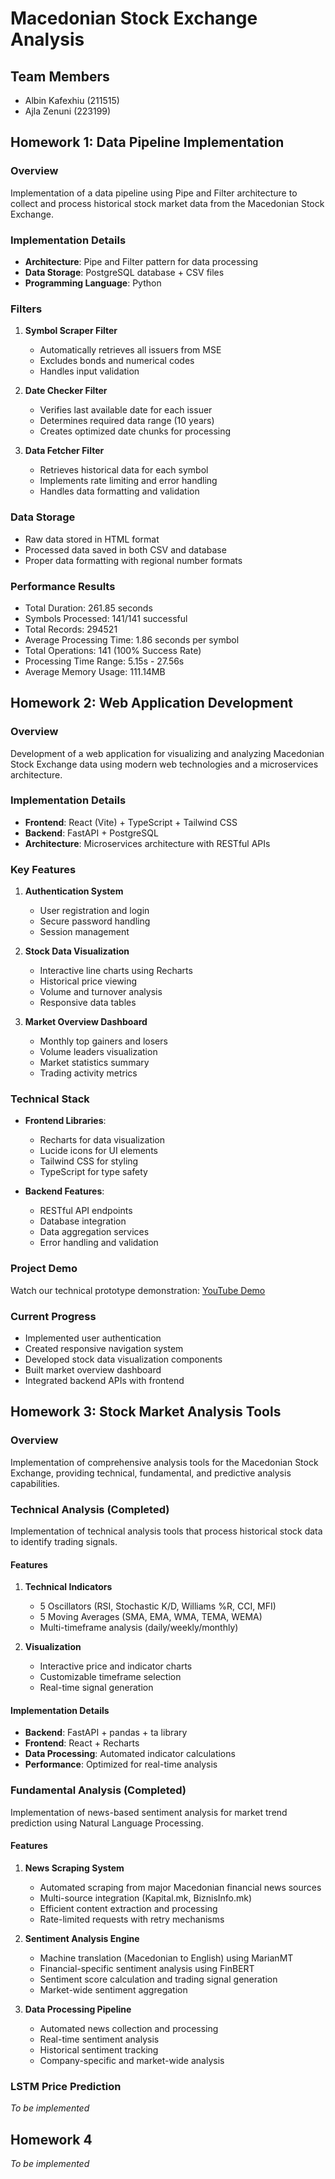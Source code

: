 # Macedonian Stock Exchange Analysis

## Team Members
- Albin Kafexhiu (211515)
- Ajla Zenuni (223199)

## Homework 1: Data Pipeline Implementation

### Overview
Implementation of a data pipeline using Pipe and Filter architecture to collect and process historical stock market data from the Macedonian Stock Exchange.

### Implementation Details
- **Architecture**: Pipe and Filter pattern for data processing
- **Data Storage**: PostgreSQL database + CSV files
- **Programming Language**: Python

### Filters
1. **Symbol Scraper Filter**
   - Automatically retrieves all issuers from MSE
   - Excludes bonds and numerical codes
   - Handles input validation

2. **Date Checker Filter**
   - Verifies last available date for each issuer
   - Determines required data range (10 years)
   - Creates optimized date chunks for processing

3. **Data Fetcher Filter**
   - Retrieves historical data for each symbol
   - Implements rate limiting and error handling
   - Handles data formatting and validation

### Data Storage
- Raw data stored in HTML format
- Processed data saved in both CSV and database
- Proper data formatting with regional number formats

### Performance Results
- Total Duration: 261.85 seconds
- Symbols Processed: 141/141 successful
- Total Records: 294521
- Average Processing Time: 1.86 seconds per symbol
- Total Operations: 141 (100% Success Rate)
- Processing Time Range: 5.15s - 27.56s
- Average Memory Usage: 111.14MB

## Homework 2: Web Application Development

### Overview
Development of a web application for visualizing and analyzing Macedonian Stock Exchange data using modern web technologies and a microservices architecture.

### Implementation Details
- **Frontend**: React (Vite) + TypeScript + Tailwind CSS
- **Backend**: FastAPI + PostgreSQL
- **Architecture**: Microservices architecture with RESTful APIs

### Key Features
1. **Authentication System**
   - User registration and login
   - Secure password handling
   - Session management

2. **Stock Data Visualization**
   - Interactive line charts using Recharts
   - Historical price viewing
   - Volume and turnover analysis
   - Responsive data tables

3. **Market Overview Dashboard**
   - Monthly top gainers and losers
   - Volume leaders visualization
   - Market statistics summary
   - Trading activity metrics

### Technical Stack
- **Frontend Libraries**:
  - Recharts for data visualization
  - Lucide icons for UI elements
  - Tailwind CSS for styling
  - TypeScript for type safety

- **Backend Features**:
  - RESTful API endpoints
  - Database integration
  - Data aggregation services
  - Error handling and validation

### Project Demo
Watch our technical prototype demonstration: [YouTube Demo](https://youtu.be/RJ8Wc3pdDs8)

### Current Progress
- Implemented user authentication
- Created responsive navigation system
- Developed stock data visualization components
- Built market overview dashboard
- Integrated backend APIs with frontend

## Homework 3: Stock Market Analysis Tools

### Overview
Implementation of comprehensive analysis tools for the Macedonian Stock Exchange, providing technical, fundamental, and predictive analysis capabilities.

### Technical Analysis (Completed)
Implementation of technical analysis tools that process historical stock data to identify trading signals.

#### Features
1. **Technical Indicators**
   - 5 Oscillators (RSI, Stochastic K/D, Williams %R, CCI, MFI)
   - 5 Moving Averages (SMA, EMA, WMA, TEMA, WEMA)
   - Multi-timeframe analysis (daily/weekly/monthly)

2. **Visualization**
   - Interactive price and indicator charts
   - Customizable timeframe selection
   - Real-time signal generation

#### Implementation Details
- **Backend**: FastAPI + pandas + ta library
- **Frontend**: React + Recharts
- **Data Processing**: Automated indicator calculations
- **Performance**: Optimized for real-time analysis

### Fundamental Analysis (Completed)
Implementation of news-based sentiment analysis for market trend prediction using Natural Language Processing.

#### Features
1. **News Scraping System**
   - Automated scraping from major Macedonian financial news sources
   - Multi-source integration (Kapital.mk, BiznisInfo.mk)
   - Efficient content extraction and processing
   - Rate-limited requests with retry mechanisms

2. **Sentiment Analysis Engine**
   - Machine translation (Macedonian to English) using MarianMT
   - Financial-specific sentiment analysis using FinBERT
   - Sentiment score calculation and trading signal generation
   - Market-wide sentiment aggregation

3. **Data Processing Pipeline**
   - Automated news collection and processing
   - Real-time sentiment analysis
   - Historical sentiment tracking
   - Company-specific and market-wide analysis

### LSTM Price Prediction
*To be implemented*


## Homework 4
*To be implemented*